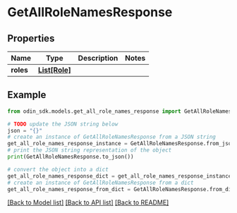 # GetAllRoleNamesResponse


## Properties

Name | Type | Description | Notes
------------ | ------------- | ------------- | -------------
**roles** | [**List[Role]**](Role.md) |  | 

## Example

```python
from odin_sdk.models.get_all_role_names_response import GetAllRoleNamesResponse

# TODO update the JSON string below
json = "{}"
# create an instance of GetAllRoleNamesResponse from a JSON string
get_all_role_names_response_instance = GetAllRoleNamesResponse.from_json(json)
# print the JSON string representation of the object
print(GetAllRoleNamesResponse.to_json())

# convert the object into a dict
get_all_role_names_response_dict = get_all_role_names_response_instance.to_dict()
# create an instance of GetAllRoleNamesResponse from a dict
get_all_role_names_response_from_dict = GetAllRoleNamesResponse.from_dict(get_all_role_names_response_dict)
```
[[Back to Model list]](../README.md#documentation-for-models) [[Back to API list]](../README.md#documentation-for-api-endpoints) [[Back to README]](../README.md)


